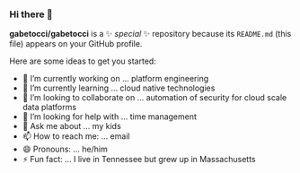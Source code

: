 ### Hi there 👋

**gabetocci/gabetocci** is a ✨ _special_ ✨ repository because its `README.md` (this file) appears on your GitHub profile.

Here are some ideas to get you started:

- 🔭 I’m currently working on ... platform engineering
- 🌱 I’m currently learning ... cloud native technologies
- 👯 I’m looking to collaborate on ... automation of security for cloud scale data platforms
- 🤔 I’m looking for help with ... time management
- 💬 Ask me about ... my kids
- 📫 How to reach me: ... email
- 😄 Pronouns: ... he/him
- ⚡ Fun fact: ... I live in Tennessee but grew up in Massachusetts
